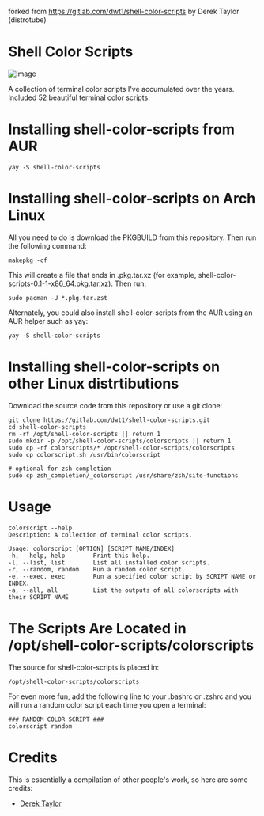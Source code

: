 forked from https://gitlab.com/dwt1/shell-color-scripts by Derek Taylor (distrotube) 
# Shell Color Scripts

![image](https://user-images.githubusercontent.com/83577193/150839563-39b8d74f-66cb-43c7-a2ec-47caebe8fd8d.png)

A collection of terminal color scripts I've accumulated over the years.
Included 52 beautiful terminal color scripts.
# Installing shell-color-scripts from AUR 

	yay -S shell-color-scripts
		
# Installing shell-color-scripts on Arch Linux

All you need to do is download the PKGBUILD from this repository.  Then run the following command:

	makepkg -cf

This will create a file that ends in .pkg.tar.xz (for example, shell-color-scripts-0.1-1-x86_64.pkg.tar.xz).  Then run:

	sudo pacman -U *.pkg.tar.zst

Alternately, you could also install shell-color-scripts from the AUR using an AUR helper such as yay:

	yay -S shell-color-scripts

# Installing shell-color-scripts on other Linux distrtibutions

Download the source code from this repository or use a git clone:

	git clone https://gitlab.com/dwt1/shell-color-scripts.git
	cd shell-color-scripts
    rm -rf /opt/shell-color-scripts || return 1
    sudo mkdir -p /opt/shell-color-scripts/colorscripts || return 1
    sudo cp -rf colorscripts/* /opt/shell-color-scripts/colorscripts
    sudo cp colorscript.sh /usr/bin/colorscript

    # optional for zsh completion
    sudo cp zsh_completion/_colorscript /usr/share/zsh/site-functions

# Usage

    colorscript --help
    Description: A collection of terminal color scripts.

    Usage: colorscript [OPTION] [SCRIPT NAME/INDEX]
    -h, --help, help    	Print this help.
    -l, --list, list    	List all installed color scripts.
    -r, --random, random	Run a random color script.
    -e, --exec, exec    	Run a specified color script by SCRIPT NAME or INDEX.
    -a, --all, all      	List the outputs of all colorscripts with their SCRIPT NAME


# The Scripts Are Located in /opt/shell-color-scripts/colorscripts

The source for shell-color-scripts is placed in:

	/opt/shell-color-scripts/colorscripts

For even more fun, add the following line to your .bashrc or .zshrc and you will run a random color script each time you open a terminal:

	### RANDOM COLOR SCRIPT ###
	colorscript random
	
	
# Credits

This is essentially a compilation of other people's work, so here are some credits:

* [Derek Taylor](https://gitlab.com/dwt1/shell-color-scripts)
